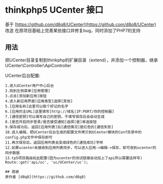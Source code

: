 # thinkphp5 UCenter 接口
基于 [https://github.com/d8q8/UCenter](https://github.com/d8q8/UCenter) 改造
在原项目基础上完善某些接口并修复bug，同时添加了PHP7的支持
## 用法
把UCenter目录复制到thinkphp的扩展目录（extend），并添加一个控制器，继承UCenter\Controller\ApiController

UCenter后台配置:
```
1.进入UCenter用户中心后台
2.找到左侧菜单[应用管理]
3.点击[添加新应用]按钮
4.进入新应用界面[应用类型]选择[其他]
5.[应用名称]这里可以取个好记的名字
6.[应用的主URL]这里填写[http://域名|IP:PORT/你的控制器]
7.[通信密钥]可以填写自己的密钥，不填写保存后会自动生成
8.[是否开启同步登录/是否接受通知]选择[是]单选按钮
9.保存成功后，返回[应用列表]后[通信情况]是红色的[通信失败]
10.进入编辑，把UCenter后台生成的配置文件拷贝到UCenter模块的Conf目录中的config.php文件中保存即可
11.再次保存后，返回应用列表会变成绿色的[通信成功]字样
12.如果ucenter未接收到应用列表同步，可以进入应用->编辑->保存，即可收到ucenter的同步数据
13.tp5项目路由如此配置(因为ucenter的测试链接自动加上了api所以需要这样写)
Route::get('api/uc', 'uc/UCenter/uc');

## 感谢
原作者 [d8q8](https://github.com/d8q8)
